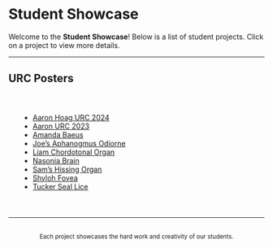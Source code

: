 # Student Showcase

Welcome to the **Student Showcase**! Below is a list of student projects. Click on a project to view more details.

---

## **URC Posters**

<div style="background-color: var(--color-base-background); padding: 1.5rem; border-radius: 8px; border: 1px solid var(--color-base-border); box-shadow: var(--shadow-md); max-width: 800px; margin: auto;">

- [Aaron Hoag URC 2024](/Studentprojects/project1)
- [Aaron URC 2023](/Studentprojects/project2)
- [Amanda Baeus](/Studentprojects/project3)
- [Joe’s Aphanogmus Odiorne](/Studentprojects/project4)
- [Liam Chordotonal Organ](/Studentprojects/project5)
- [Nasonia Brain](/Studentprojects/project6)
- [Sam’s Hissing Organ](/Studentprojects/project7)
- [Shyloh Fovea](/Studentprojects/project8)
- [Tucker Seal Lice](/Studentprojects/project9)

</div>

---

<small style="display: block; text-align: center; padding-top: 1rem; color: var(--color-secondary);">Each project showcases the hard work and creativity of our students.</small>
